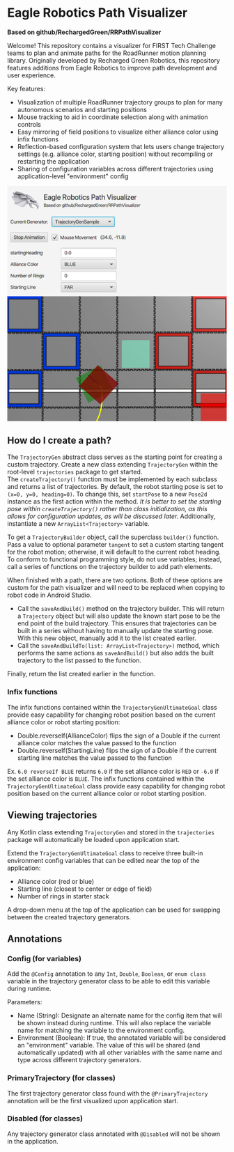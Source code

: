 # Eagle Robotics Path Visualizer
**Based on github/RechargedGreen/RRPathVisualizer**

Welcome! This repository contains a visualizer for FIRST Tech Challenge teams to plan and animate paths for the
RoadRunner motion planning library. Originally developed by Recharged Green Robotics, this repository features additions
from Eagle Robotics to improve path development and user experience.

Key features:

- Visualization of multiple RoadRunner trajectory groups to plan for many autonomous scenarios and starting positions
- Mouse tracking to aid in coordinate selection along with animation controls
- Easy mirroring of field positions to visualize either alliance color using infix functions
- Reflection-based configuration system that lets users change trajectory settings (e.g. alliance color, starting
  position) without recompiling or restarting the application
- Sharing of configuration variables across different trajectories using application-level "environment" config

![Sample image of path visualizer with configuration](assets/visualizerimage.png)

## How do I create a path?

The `TrajectoryGen` abstract class serves as the starting point for creating a custom trajectory. Create a new class
extending `TrajectoryGen` within the root-level `trajectories` package to get started.  
The `createTrajectory()` function must be implemented by each subclass and returns a list of trajectories. By default,
the robot starting pose is set to `(x=0, y=0, heading=0)`. To change this, set `startPose` to a new `Pose2d` instance as
the first action within the method. *It is better to set the starting pose within `createTrajectory()` rather than class
initialization, as this allows for configuration updates, as will be discussed later.* Additionally, instantiate a
new `ArrayList<Trajectory>` variable.

To get a `TrajectoryBuilder` object, call the superclass `builder()` function. Pass a value to optional
parameter `tangent` to set a custom starting tangent for the robot motion; otherwise, it will default to the current
robot heading. To conform to functional programming style, do not use variables; instead, call a series of functions on
the trajectory builder to add path elements.

When finished with a path, there are two options. Both of these options are custom for the path visualizer and will need
to be replaced when copying to robot code in Android Studio.

- Call the `saveAndBuild()` method on the trajectory builder. This will return a `Trajectory` object but will also
  update the known start pose to be the end point of the build trajectory. This ensures that trajectories can be built
  in a series without having to manually update the starting pose. With this new object, manually add it to the list
  created earlier.
- Call the `saveAndBuildTo(list: ArrayList<Trajectory>)` method, which performs the same actions as `saveAndBuild()` but
  also adds the built trajectory to the list passed to the function.

Finally, return the list created earlier in the function.

### Infix functions
The infix functions contained within the `TrajectoryGenUltimateGoal` class provide easy capability for changing robot position based on the current alliance color or robot starting position:
- Double.reverseIf(AllianceColor) flips the sign of a Double if the current alliance color matches the value passed to the function
- Double.reverseIf(StartingLine) flips the sign of a Double if the current starting line matches the value passed to the function

Ex. `6.0 reverseIf BLUE` returns `6.0` if the set alliance color is `RED` or `-6.0` if the set alliance color is `BLUE`.
The infix functions contained within the `TrajectoryGenUltimateGoal` class provide easy capability for changing robot position based on the current alliance color or robot starting position.  
 
## Viewing trajectories
Any Kotlin class extending `TrajectoryGen` and stored in the `trajectories` package will automatically be loaded upon application start.

Extend the `TrajectoryGenUltimateGoal` class to receive three built-in environment config variables that can be edited near the top of the application:
- Alliance color (red or blue)
- Starting line (closest to center or edge of field)
- Number of rings in starter stack
  
A drop-down menu at the top of the application can be used for swapping between the created trajectory generators.

## Annotations

### Config (for variables)

Add the `@Config` annotation to any `Int`, `Double`, `Boolean`, or `enum class` variable in the trajectory generator
class to be able to edit this variable during runtime.

Parameters:

- Name (String): Designate an alternate name for the config item that will be shown instead during runtime. This will also replace the variable name for matching the variable to the environment config.
- Environment (Boolean): If true, the annotated variable will be considered an "environment" variable. The value of this will be shared (and automatically updated) with all other variables with the same name and type across different trajectory generators.

### PrimaryTrajectory (for classes)

The first trajectory generator class found with the `@PrimaryTrajectory` annotation will be the first visualized upon
application start.

### Disabled (for classes)

Any trajectory generator class annotated with `@Disabled` will not be shown in the application.

